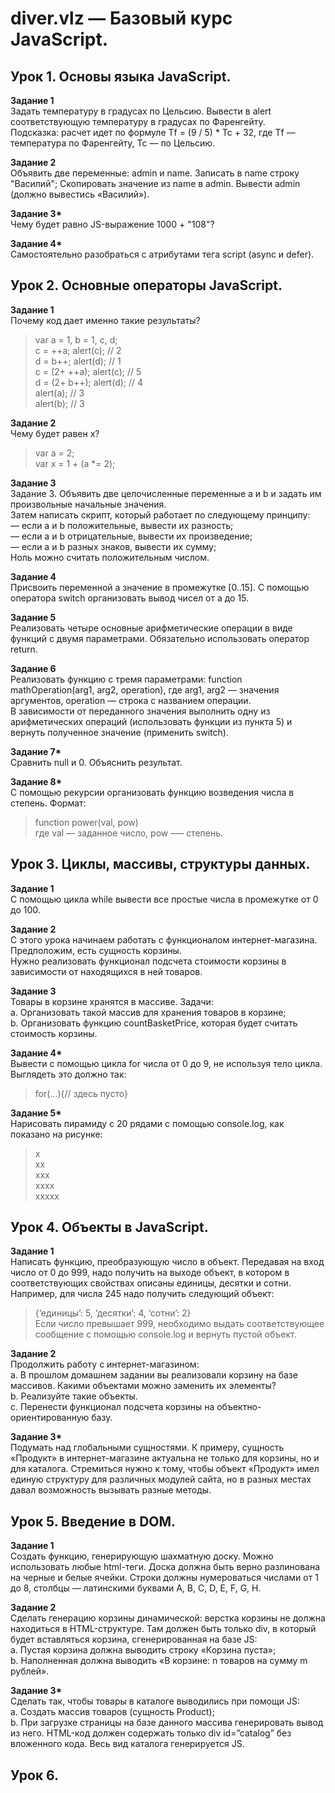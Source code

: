 # diver.vlz — Базовый курс JavaScript.

## Урок 1. Основы языка JavaScript.

__Задание 1__  
Задать температуру в градусах по Цельсию. Вывести в alert соответствующую температуру в градусах по Фаренгейту.  
Подсказка: расчет идет по формуле Tf = (9 / 5) * Tc + 32, где Tf — температура по Фаренгейту, Tc — по Цельсию.

__Задание 2__  
Объявить две переменные: admin и name. Записать в name строку "Василий"; Скопировать значение из name в admin. Вывести admin (должно вывестись «Василий»).

__Задание 3*__  
Чему будет равно JS-выражение 1000 + "108"?

__Задание 4*__  
Самостоятельно разобраться с атрибутами тега script (async и defer).

## Урок 2. Основные операторы JavaScript.

__Задание 1__  
Почему код дает именно такие результаты?  
>var a = 1, b = 1, c, d;  
>c = ++a; alert(c);  // 2  
>d = b++; alert(d);  // 1  
>c = (2+ ++a); alert(c); // 5  
>d = (2+ b++); alert(d); // 4  
>alert(a); // 3  
>alert(b); // 3  

__Задание 2__  
Чему будет равен x?  
>var a = 2;  
>var x = 1 + (a *= 2);

__Задание 3__  
Задание 3. Объявить две целочисленные переменные a и b и задать им произвольные начальные значения.  
Затем написать скрипт, который работает по следующему принципу:  
— если a и b положительные, вывести их разность;  
— если а и b отрицательные, вывести их произведение;  
— если а и b разных знаков, вывести их сумму;  
Ноль можно считать положительным числом.  

__Задание 4__  
Присвоить переменной а значение в промежутке [0..15]. С помощью оператора switch организовать вывод чисел от a до 15.

__Задание 5__  
Реализовать четыре основные арифметические операции в виде функций с двумя параметрами. Обязательно использовать оператор return.

__Задание 6__  
Реализовать функцию с тремя параметрами: function mathOperation(arg1, arg2, operation), где arg1, arg2 — значения аргументов, operation — строка с названием операции.  
В зависимости от переданного значения выполнить одну из арифметических операций (использовать функции из пункта 5) и вернуть полученное значение (применить switch).

__Задание 7*__  
Сравнить null и 0. Объяснить результат.

__Задание 8*__  
С помощью рекурсии организовать функцию возведения числа в степень. Формат:  
>function power(val, pow)  
где val — заданное число, pow –— степень.

## Урок 3. Циклы, массивы, структуры данных.

__Задание 1__  
С помощью цикла while вывести все простые числа в промежутке от 0 до 100.  

__Задание 2__  
С этого урока начинаем работать с функционалом интернет-магазина. Предположим, есть сущность корзины.  
Нужно реализовать функционал подсчета стоимости корзины в зависимости от находящихся в ней товаров.  

__Задание 3__  
Товары в корзине хранятся в массиве. Задачи:  
a. Организовать такой массив для хранения товаров в корзине;  
b. Организовать функцию countBasketPrice, которая будет считать стоимость корзины.  

__Задание 4*__  
Вывести с помощью цикла for числа от 0 до 9, не используя тело цикла. Выглядеть это должно так:  
>for(...){// здесь пусто}  

__Задание 5*__  
Нарисовать пирамиду с 20 рядами с помощью console.log, как показано на рисунке:
>x  
>xx  
>xxx  
>xxxx  
>xxxxx  

## Урок 4. Объекты в JavaScript.  

__Задание 1__  
Написать функцию, преобразующую число в объект. Передавая на вход число от 0 до 999, надо получить на выходе объект, в котором в соответствующих свойствах описаны единицы, десятки и сотни. Например, для числа 245 надо получить следующий объект:  
>{‘единицы’: 5, ‘десятки’: 4, ‘сотни’: 2}  
  Если число превышает 999, необходимо выдать соответствующее сообщение с помощью console.log и вернуть пустой объект.

__Задание 2__  
Продолжить работу с интернет-магазином:  
a. В прошлом домашнем задании вы реализовали корзину на базе массивов. Какими объектами можно заменить их элементы?  
b. Реализуйте такие объекты.  
c. Перенести функционал подсчета корзины на объектно-ориентированную базу.  

__Задание 3*__  
Подумать над глобальными сущностями. К примеру, сущность «Продукт» в интернет-магазине актуальна не только для корзины, но и для каталога. Стремиться нужно к тому, чтобы объект «Продукт» имел единую структуру для различных модулей сайта, но в разных местах давал возможность вызывать разные методы.

## Урок 5. Введение в DOM.  

__Задание 1__  
Создать функцию, генерирующую шахматную доску. Можно использовать любые html-теги. Доска должна быть верно разлинована на черные и белые ячейки. Строки должны нумероваться числами от 1 до 8, столбцы — латинскими буквами A, B, C, D, E, F, G, H.  

__Задание 2__  
Сделать генерацию корзины динамической: верстка корзины не должна находиться в HTML-структуре. Там должен быть только div, в который будет вставляться корзина, сгенерированная на базе JS:  
a. Пустая корзина должна выводить строку «Корзина пуста»;  
b. Наполненная должна выводить «В корзине: n товаров на сумму m рублей».  

__Задание 3*__  
Сделать так, чтобы товары в каталоге выводились при помощи JS:  
a. Создать массив товаров (сущность Product);  
b. При загрузке страницы на базе данного массива генерировать вывод из него. HTML-код должен содержать только div id=”catalog” без вложенного кода. Весь вид каталога генерируется JS.  

## Урок 6. 
